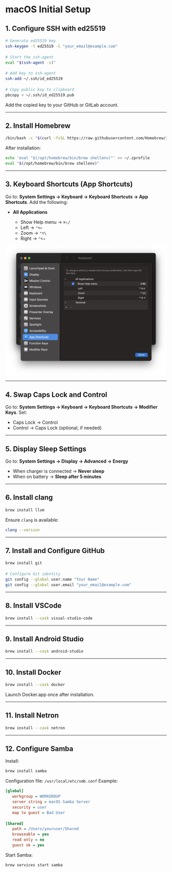 # macOS Initial Setup

## 1. Configure SSH with ed25519

```bash
# Generate ed25519 key
ssh-keygen -t ed25519 -C "your_email@example.com"

# Start the ssh-agent
eval "$(ssh-agent -s)"

# Add key to ssh-agent
ssh-add ~/.ssh/id_ed25519

# Copy public key to clipboard
pbcopy < ~/.ssh/id_ed25519.pub
```

Add the copied key to your GitHub or GitLab account.

---

## 2. Install Homebrew

```bash
/bin/bash -c "$(curl -fsSL https://raw.githubusercontent.com/Homebrew/install/HEAD/install.sh)"
```

After installation:

```bash
echo 'eval "$(/opt/homebrew/bin/brew shellenv)"' >> ~/.zprofile
eval "$(/opt/homebrew/bin/brew shellenv)"
```

---

## 3. Keyboard Shortcuts (App Shortcuts)

Go to: **System Settings → Keyboard → Keyboard Shortcuts → App Shortcuts**.
Add the following:

* **All Applications**

  * Show Help menu → `⌘⇧/`
  * Left → `⌃⌥←`
  * Zoom → `⌃⌥\`
  * Right → `⌃⌥→`

![Keyboard Shortcuts Screenshot](img/macos-init-keyboard-shortcuts.png)

---

## 4. Swap Caps Lock and Control

Go to: **System Settings → Keyboard → Keyboard Shortcuts → Modifier Keys**.
Set:

* Caps Lock → Control
* Control → Caps Lock (optional, if needed)

---

## 5. Display Sleep Settings

Go to: **System Settings → Display → Advanced → Energy**

* When charger is connected → **Never sleep**
* When on battery → **Sleep after 5 minutes**

---

## 6. Install clang

```bash
brew install llvm
```

Ensure `clang` is available:

```bash
clang --version
```

---

## 7. Install and Configure GitHub

```bash
brew install git

# Configure Git identity
git config --global user.name "Your Name"
git config --global user.email "your_email@example.com"
```

---

## 8. Install VSCode

```bash
brew install --cask visual-studio-code
```

---

## 9. Install Android Studio

```bash
brew install --cask android-studio
```

---

## 10. Install Docker

```bash
brew install --cask docker
```

Launch Docker.app once after installation.

---

## 11. Install Netron

```bash
brew install --cask netron
```

---

## 12. Configure Samba

Install:

```bash
brew install samba
```

Configuration file: `/usr/local/etc/smb.conf`
Example:

```ini
[global]
   workgroup = WORKGROUP
   server string = macOS Samba Server
   security = user
   map to guest = Bad User

[Shared]
   path = /Users/youruser/Shared
   browseable = yes
   read only = no
   guest ok = yes
```

Start Samba:

```bash
brew services start samba
```
